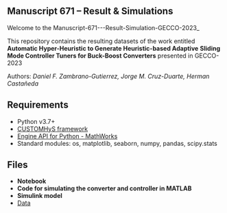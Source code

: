 ## Manuscript 671 – Result & Simulations

Welcome to the Manuscript-671---Result-Simulation-GECCO-2023_

This repository contains the resulting datasets of the work entitled **Automatic Hyper-Heuristic to Generate Heuristic-based Adaptive**
**Sliding Mode Controller Tuners for Buck-Boost Converters** presented in GECCO-2023

Authors: _Daniel F. Zambrano-Gutierrez, Jorge M. Cruz-Duarte, Herman Castañeda_

## Requirements
* Python v3.7+
* [CUSTOMHyS framework](https://github.com/jcrvz/customhys.git)
* [Engine API for Python - MathWorks](https://www.mathworks.com/help/matlab/matlab_external/install-the-matlab-engine-for-python.html)
* Standard modules: os, matplotlib, seaborn, numpy, pandas, scipy.stats

## Files
* **Notebook**
* **Code for simulating the converter and controller in MATLAB**
* **Simulink model**
* [Data](https://github.com/Danielfz14/GECCO_671/tree/main/Datos)

